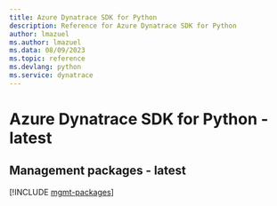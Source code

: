 ```yaml
---
title: Azure Dynatrace SDK for Python
description: Reference for Azure Dynatrace SDK for Python
author: lmazuel
ms.author: lmazuel
ms.data: 08/09/2023
ms.topic: reference
ms.devlang: python
ms.service: dynatrace
---
```

# Azure Dynatrace SDK for Python - latest

## Management packages - latest
[!INCLUDE [mgmt-packages](dynatrace-mgmt-index.md)]